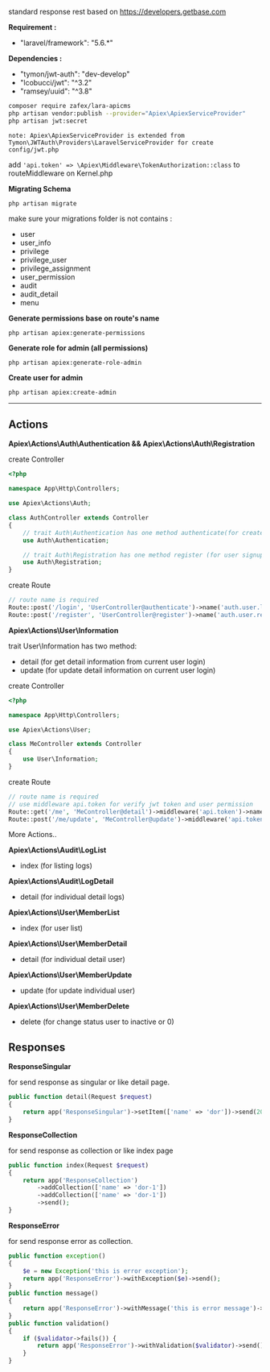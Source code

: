 


standard response rest based on https://developers.getbase.com

**Requirement :**
- "laravel/framework": "5.6.*"

**Dependencies :**
- "tymon/jwt-auth": "dev-develop"
- "lcobucci/jwt": "^3.2"
- "ramsey/uuid": "^3.8"
```bash
composer require zafex/lara-apicms
php artisan vendor:publish --provider="Apiex\ApiexServiceProvider"
php artisan jwt:secret
```

    note: Apiex\ApiexServiceProvider is extended from Tymon\JWTAuth\Providers\LaravelServiceProvider for create config/jwt.php

add `'api.token' => \Apiex\Middleware\TokenAuthorization::class` to routeMiddleware on Kernel.php

**Migrating Schema**
```
php artisan migrate
```
make sure your migrations folder is not contains :
- user
- user_info
- privilege
- privilege_user
- privilege_assignment
- user_permission
- audit
- audit_detail
- menu

**Generate permissions base on route's name**
```
php artisan apiex:generate-permissions
```

**Generate role for admin (all permissions)**
```
php artisan apiex:generate-role-admin
```

**Create user for admin**
```
php artisan apiex:create-admin
```

-------------------------------------------------------------------------

## Actions
**Apiex\Actions\Auth\Authentication && Apiex\Actions\Auth\Registration**

create Controller

```php
<?php

namespace App\Http\Controllers;

use Apiex\Actions\Auth;

class AuthController extends Controller
{
    // trait Auth\Authentication has one method authenticate(for create jwt token)
    use Auth\Authentication;

    // trait Auth\Registration has one method register (for user signup)
    use Auth\Registration;
}
```
create Route
```php
// route name is required
Route::post('/login', 'UserController@authenticate')->name('auth.user.login');
Route::post('/register', 'UserController@register')->name('auth.user.register');
```

**Apiex\Actions\User\Information**

trait User\Information has two method:
- detail (for get detail information from current user login)
- update (for update detail information on current user login)

create Controller
```php
<?php

namespace App\Http\Controllers;

use Apiex\Actions\User;

class MeController extends Controller
{
    use User\Information;
}
```
create Route
```php
// route name is required
// use middleware api.token for verify jwt token and user permission
Route::get('/me', 'MeController@detail')->middleware('api.token')->name('me.detail');
Route::post('/me/update', 'MeController@update')->middleware('api.token')->name('me.update');
```

More Actions..


**Apiex\Actions\Audit\LogList**
- index (for listing logs)

**Apiex\Actions\Audit\LogDetail**
- detail (for individual detail logs)

**Apiex\Actions\User\MemberList**
- index (for user list)

**Apiex\Actions\User\MemberDetail**
- detail (for individual detail user)

**Apiex\Actions\User\MemberUpdate**
- update (for update individual user)

**Apiex\Actions\User\MemberDelete**
- delete (for change status user to inactive or 0)

## Responses

**ResponseSingular**

for send response as singular or like detail page.
```php
public function detail(Request $request)
{
    return app('ResponseSingular')->setItem(['name' => 'dor'])->send(200);
}
```

**ResponseCollection**

for send response as collection or like index page
```php
public function index(Request $request)
{
    return app('ResponseCollection')
        ->addCollection(['name' => 'dor-1'])
        ->addCollection(['name' => 'dor-1'])
        ->send();
}
```

**ResponseError**

for send response error as collection.

```php
public function exception()
{
    $e = new Exception('this is error exception');
    return app('ResponseError')->withException($e)->send();
}
public function message()
{
    return app('ResponseError')->withMessage('this is error message')->send();
}
public function validation()
{
    if ($validator->fails()) {
        return app('ResponseError')->withValidation($validator)->send();
    }
}
``` 